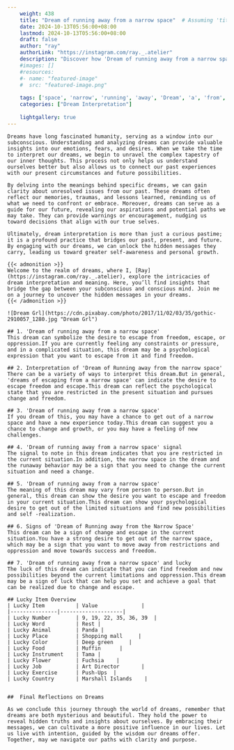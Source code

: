 ```yaml
---
    weight: 438
    title: "Dream of running away from a narrow space"  # Assuming 'title' column exists
    date: 2024-10-13T05:56:00+08:00
    lastmod: 2024-10-13T05:56:00+08:00
    draft: false
    author: "ray"
    authorLink: "https://instagram.com/ray._.atelier"
    description: "Discover how 'Dream of running away from a narrow space' can interpret your future and uncover its significant meanings in your life."
    #images: []
    #resources:
    #- name: "featured-image"
    #  src: "featured-image.png"
    
    tags: ['space', 'narrow', 'running', 'away', 'Dream', 'a', 'from', 'of']
    categories: ["Dream Interpretation"]
    
    lightgallery: true
---
```

    
    Dreams have long fascinated humanity, serving as a window into our subconscious. Understanding and analyzing dreams can provide valuable insights into our emotions, fears, and desires. When we take the time to interpret our dreams, we begin to unravel the complex tapestry of our inner thoughts. This process not only helps us understand ourselves better but also allows us to connect our past experiences with our present circumstances and future possibilities.
    
    By delving into the meanings behind specific dreams, we can gain clarity about unresolved issues from our past. These dreams often reflect our memories, traumas, and lessons learned, reminding us of what we need to confront or embrace. Moreover, dreams can serve as a guide for our future, revealing our aspirations and potential paths we may take. They can provide warnings or encouragement, nudging us toward decisions that align with our true selves.
    
    Ultimately, dream interpretation is more than just a curious pastime; it is a profound practice that bridges our past, present, and future. By engaging with our dreams, we can unlock the hidden messages they carry, leading us toward greater self-awareness and personal growth.
    
    {{< admonition >}}
    Welcome to the realm of dreams, where I, [Ray](https://instagram.com/ray._.atelier), explore the intricacies of dream interpretation and meaning. Here, you’ll find insights that bridge the gap between your subconscious and conscious mind. Join me on a journey to uncover the hidden messages in your dreams.
    {{< /admonition >}}
    
    ![Dream Grl](https://cdn.pixabay.com/photo/2017/11/02/03/35/gothic-2910057_1280.jpg "Dream Grl")
    
    ## 1. 'Dream of running away from a narrow space'
    This dream can symbolize the desire to escape from freedom, escape, or oppression.If you are currently feeling any constraints or pressure, and in a complicated situation, this dream may be a psychological expression that you want to escape from it and find freedom.
    
    ## 2. Interpretation of 'Dream of Running away from the narrow space'
    There can be a variety of ways to interpret this dream.But in general, 'dreams of escaping from a narrow space' can indicate the desire to escape freedom and escape.This dream can reflect the psychological state that you are restricted in the present situation and pursues change and freedom.
    
    ## 3. 'Dream of running away from a narrow space'
    If you dream of this, you may have a chance to get out of a narrow space and have a new experience today.This dream can suggest you a chance to change and growth, or you may have a feeling of new challenges.
    
    ## 4. 'Dream of running away from a narrow space' signal
    The signal to note in this dream indicates that you are restricted in the current situation.In addition, the narrow space in the dream and the runaway behavior may be a sign that you need to change the current situation and need a change.
    
    ## 5. 'Dream of running away from a narrow space'
    The meaning of this dream may vary from person to person.But in general, this dream can show the desire you want to escape and freedom in your current situation.This dream can show your psychological desire to get out of the limited situations and find new possibilities and self -realization.
    
    ## 6. Signs of 'Dream of Running away from the Narrow Space'
    This dream can be a sign of change and escape in the current situation.You have a strong desire to get out of the narrow space, which may be a sign that you want to move away from restrictions and oppression and move towards success and freedom.
    
    ## 7. 'Dream of running away from a narrow space' and lucky
    The luck of this dream can indicate that you can find freedom and new possibilities beyond the current limitations and oppression.This dream may be a sign of luck that can help you set and achieve a goal that can be realized due to change and escape.
    
    ## Lucky Item Overview
    | Lucky Item          | Value              |
    |---------------|--------------------|
    | Lucky Number        | 9, 19, 22, 35, 36, 39  |
    | Lucky Word          | Rest |
    | Lucky Animal        | Panda |
    | Lucky Place         | Shopping mall     |
    | Lucky Color         | Deep green     |
    | Lucky Food          | Muffin      |
    | Lucky Instrument    | Tama |
    | Lucky Flower        | Fuchsia    |
    | Lucky Job           | Art Director       |
    | Lucky Exercise      | Push-Ups  |
    | Lucky Country       | Marshall Islands    |
    
    
    ##  Final Reflections on Dreams
    
    As we conclude this journey through the world of dreams, remember that dreams are both mysterious and beautiful. They hold the power to reveal hidden truths and insights about ourselves. By embracing their messages, we can cultivate a more positive influence in our lives. Let us live with intention, guided by the wisdom our dreams offer. Together, may we navigate our paths with clarity and purpose.
    